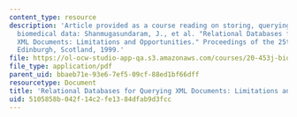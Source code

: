 ```yaml
---
content_type: resource
description: 'Article provided as a course reading on storing, querying, and integrating
  biomedical data: Shanmugasundaram, J., et al. "Relational Databases for Querying
  XML Documents: Limitations and Opportunities." Proceedings of the 25th VLDB Conference,
  Edinburgh, Scotland, 1999.'
file: https://ol-ocw-studio-app-qa.s3.amazonaws.com/courses/20-453j-biomedical-information-technology-fall-2008/5105858b042f14c2fe1384dfab9d3fcc_inlining_vldb.pdf
file_type: application/pdf
parent_uid: bbaeb71e-93e6-7ef5-09cf-88ed1bf66dff
resourcetype: Document
title: 'Relational Databases for Querying XML Documents: Limitations and Opportunities'
uid: 5105858b-042f-14c2-fe13-84dfab9d3fcc
---
```

